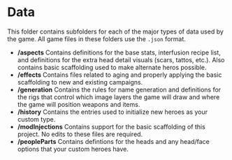 # Data

This folder contains subfolders for each of the major types of data used by the game. All game files in these folders use the `.json` format.

* **/aspects** Contains definitions for the base stats, interfusion recipe list, and definitions for the extra head detail visuals (scars, tattos, etc.). Also contains basic scaffolding used to make alternate heros possible.
* **/effects** Contains files related to aging and properly applying the basic scaffolding to new and existing campaigns. 
* **/generation** Contains the rules for name generation and definitions for the rigs that control which image layers the game will draw and where the game will position weapons and items.
* **/history** Contains the entries used to initialize new heroes as your custom type.
* **/modInjections** Contains support for the basic scaffolding of this project. No edits to these files are required.
* **/peopleParts** Contains defintions for the heads and any head/face options that your custom heroes have.